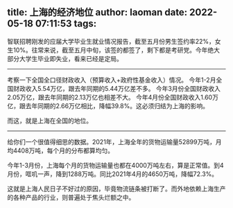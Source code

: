 title: 上海的经济地位
author: laoman
date: 2022-05-18 07:11:53
tags:
---
智联招聘刚发的应届大学毕业生就业情况报告，截至五月份男生签约率22%，女生10%。<!-- more-->往常来说，截至五月中旬，该签的都签了，剩下都是考研党。今年绝大部分大学生毕业即失业，看来已经是定局。

- - - 

考察一下全国全口径财政收入（预算收入+政府性基金收入）情况。
今年1-2月全国财政收入5.54万亿，跟去年同期的5.44万亿差不多。
今年3月份全国财政收入2.05万亿，跟去年同期的2.13万亿也相差不大。
今年4月份全国财政收入1.60万亿，跟去年同期的2.66万亿相比，降幅39.8%。这必须归结为上海的影响。

而这，就是上海在全国的地位。

- - - 

给你们一个很值得细思的数据。2021年，上海全年的货物运输量52899万吨，月均4408万吨，每个月的分布都算均匀。

今年1-3月份，上海每个月的货物运输量也都在4000万吨左右，算是正常值。到4月份，哐叽一声，降到1288万吨。同比2021年4月的4650万吨，降幅72.3%。

这就是上海人民日子不好过的原因，毕竟物流链条被打断了。而外地依赖上海生产的各种产品的行业，则普遍处于焦头烂额之中。